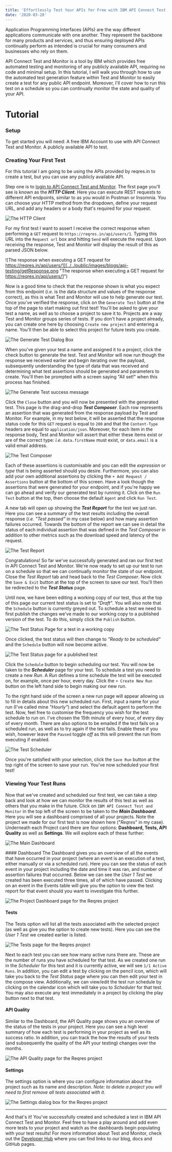 ```yaml
---
title: 'Effortlessly Test Your APIs for Free with IBM API Connect Test and Monitor'
date: '2020-03-28'
---
```


Application Programming Interfaces (APIs) are the way different applications communicate with one another. They represent the backbone for many products and services, and thus ensuring deployed APIs continually perform as intended is crucial for many consumers and businesses who rely on them.

API Connect Test and Monitor is a tool by IBM which provides free automated testing and monitoring of any publicly available API, requiring no code and minimal setup. In this tutorial, I will walk you through how to use the automated test generation feature within Test and Monitor to easily create a test for any public API endpoint. Moreover, I'll cover how to run this test on a schedule so you can continually monitor the state and quality of your API.



# Tutorial
### Setup
To get started you will need:
A free IBM Account to use with API Connect Test and Monitor.
A publicly available API to test.

### Creating Your First Test
For this tutorial I am going to be using the APIs provided by reqres.in to create a test, but you can use any publicly available API.

Step one is to [login to API Connect Test and Monitor](https://us-east.apitest.apiconnect.ibmcloud.com/app/). The first page you'll see is known as the **_HTTP Client_**. Here you can execute REST requests to different API endpoints, similar to as you would in Postman or Insomnia. You can choose your HTTP method from the dropdown, define your request URL, and add any headers or a body that's required for your request.

![The HTTP Client](/images/blogs/api-testing/httpClient.png "The HTTP Client")

For my first test I want to assert I receive the correct response when performing a `GET` request to `https://reqres.in/api/users/1`. Typing this URL into the `Request url` box and hitting `Send` will execute the request. Upon receiving the response, Test and Monitor will display the result of this as parsed JSON below.

![The response when executing a GET request for https://reqres.in/api/users/1](../../public/images/blogs/api-testing/getResponse.png "The response when executing a GET request for https://reqres.in/api/users/1")

Now is a good time to check that the response shown is what you expect from this endpoint (_i.e._ is the data structure and values of the response correct), as this is what Test and Monitor will use to help generate our test. Once you've verified the response, click on the `Generate Test` button at the top of the page to start making out first test! You'll be asked to give your test a name, as well as to choose a project to save it to. Projects are a way Test and Monitor groups series of tests. If you don't have a project already, you can create one here by choosing `Create new project` and entering a name. You'll then be able to select this project for future tests you create.

![The Generate Test Dialog Box](../../public/images/blogs/api-testing/generateTest.png "The Generate Test Dialog Box")

When you've given your test a name and assigned it to a project, click the check button to generate the test. Test and Monitor will now run though the response we received earlier and begin iterating over the payload, subsequently understanding the type of data that was received and determining what test assertions should be generated and parameters to create. You'll then be prompted with a screen saying "All set!" when this process has finished.

![The Generate Test success message](../../public/images/blogs/api-testing/generateTestSuccess.png "The Generate Test success message")

Click the `Close` button and you will now be presented with the generated test. This page is the drag-and-drop **_Test Composer_**. Each row represents an assertion that was generated from the response payload by Test and Monitor. For example, in my test below, it will be asserted that the response status code for this `GET` request is equal to `200` and that the `Content-Type` headers are equal to `application/json`. Moreover, for each item in the response body, Test and Monitor will assert that either these items exist or are of the correct type: _i.e._ `data.firstName` must exist, or `data.email` is a valid email address.

![The Test Composer](../../public/images/blogs/api-testing/testComposer.png "The Test Composer")

Each of these assertions is customisable and you can edit the _expression_ or _type_ that is being asserted should you desire. Furthermore, you can also add your own additional assertions by clicking the `+ Add Request / Assertions` button at the bottom of this screen. Have a look though the assertions that were generated for your endpoint, and if you're happy we can go ahead and verify our generated test by running it. Click on the `Run Test` button at the top, then choose the default `Agent` and click `Run Test`.

A new tab will open up showing the **_Test Report_** for the test we just ran. Here you can see a summary of the test results including the overall response (_i.e._ _"Test passed"_ in my case below) and how many assertion failures occurred. Towards the bottom of the report we can see in detail the status of each individual assertion that was defined in the _Test Composer_ in addition to other metrics such as the download speed and latency of the request.

![The Test Report](../../public/images/blogs/api-testing/testReport.png "The Test Report")

Congratulations! So far we've successfully generated and ran our first test in API Connect Test and Monitor. We're now ready to set up our test to run on a schedule so that we can continually monitor the state of our endpoint. Close the _Test Report_ tab and head back to the _Test Composer_. Now click the `Save & Exit` button at the top of the screen to save our test. You'll then be redirected to the **_Test Status_** page.


Until now, we have been editing a working copy of our test, thus at the top of this page our current test status is set to _"Draft"_. You will also note that the `Schedule` button is currently greyed out. To schedule a test we need to first publish the changes we've made to our working copy to a published version of the test. To do this, simply click the `Publish` button.

![The Test Status Page for a test in a working copy](../../public/images/blogs/api-testing/testStatusPage.png "The Test Status Page for a test in a working copy")

Once clicked, the test status will then change to _"Ready to be scheduled"_ and the `Schedule` button will now become active.

![The Test Status page for a published test](../../public/images/blogs/api-testing/testStatusPagePublished.png "The Test Status page for a published test")

Click the `Schedule` button to begin scheduling our test. You will now be taken to the **_Scheduler_** page for your test. To schedule a test you need to create a new _Run_. A _Run_ defines a time schedule the test will be executed on, for example, once per hour, every day. Click the `+ Create New Run` button on the left hand side to begin making our new run.

To the right hand side of the screen a new run page will appear allowing us to fill in details about this new scheduled run. First, input a name for your run (I've called mine _"Hourly"_) and select the default agent to perform the test. Now, feel free to customise the frequency you wish for the test schedule to run on. I've chosen the 15th minute of every hour, of every day of every month. There are also options to be emailed if the test fails on a scheduled run, as well as to try again if the test fails. Enable these if you wish, however leave the `Paused` toggle _off_ as this will prevent the run from executing if enabled.

![The Test Scheduler](../../public/images/blogs/api-testing/testScheduler.png "The Test Scheduler")

Once you're satisfied with your selection, click the `Save Run` button at the top right of the screen to save your run. You've now scheduled your first test!


### Viewing Your Test Runs
Now that we've created and scheduled our first test, we can take a step back and look at how we can monitor the results of this test as well as others that you make in the future. Click on `IBM API Connect Test and Monitor` in the top left of the screen to be taken to the **_Main Dashboard_**. Here you will see a dashboard comprised of all your projects. Note the project we made for our first test is now shown here ("_Reqres_" in my case). Underneath each Project card there are four options: **Dashboard, Tests, API Quality** as well as **Settings**. We will explore each of these further:

![The Main Dashboard](../../public/images/blogs/api-testing/mainDashboard.png "The Main Dashboard")

#### Dashboard
The Dashboard gives you an overview of all the events that have occurred in your project (where an event is an execution of a test, either manually or via a scheduled run). Here you can see the status of each event in your project including the date and time it was ran, and number of assertion failures that occurred. Below we can see the _User 1 Test_ we created has been executed three times, all of which have passed. Clicking on an event in the Events table will give you the option to view the test report for that event should you want to investigate this further.

![The Project Dashboard page for the Reqres project](../../public/images/blogs/api-testing/projectDashboard.png "The Project Dashboard page for the Reqres project")

#### Tests
The Tests option will list all the tests associated with the selected project (as well as give you the option to create new tests). Here you can see the _User 1 Test_ we created earlier is listed.

![The Tests page for the Reqres project](../../public/images/blogs/api-testing/testsPage.png "The Tests page for the Reqres project")

Next to each test you can see how many active runs there are. These are the number of runs you have scheduled for that test. As we created one run in the _Scheduler_ for this test and it is currently active, we will see `1/1 Active Runs`. In addition, you can edit a test by clicking on the pencil icon, which will take you back to the _Test Status_ page where you can then edit your test in the compose view. Additionally, we can view/edit the test run schedule by clicking on the calendar icon which will take you to _Scheduler_ for that test. You may also execute any test immediately in a project by clicking the play button next to that test.

#### API Quality
Similar to the Dashboard, the API Quality page shows you an overview of the status of the tests in your project. Here you can see a high level summary of how each test is performing in your project as well as its success ratio. In addition, you can track the how the results of your tests (and subsequently the quality of the API your testing) changes over the months.

![The API Quality page for the Reqres project](../../public/images/blogs/api-testing/APIQuality.png "The API Quality page for the Reqres project")

#### Settings
The settings option is where you can configure information about the project such as its name and description. _Note: to delete a project you will need to first remove all tests associated with it._

![The Settings dialog box for the Reqres project](../../public/images/blogs/api-testing/settings.png "The Settings dialog box for the Reqres project")

---

And that's it! You've successfully created and scheduled a test in IBM API Connect Test and Monitor. Feel free to have a play around and add even more tests to your project and watch as the dashboards begin populating with your test results! For more information about Test and Monitor, check out the [Developer Hub](https://us-east.apitest.apiconnect.ibmcloud.com/app/) where you can find links to our blog, docs and GitHub pages.